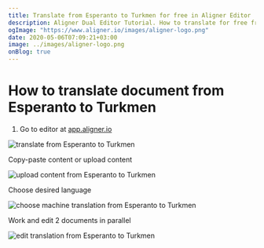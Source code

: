 ```yaml
---
title: Translate from Esperanto to Turkmen for free in Aligner Editor
description: Aligner Dual Editor Tutorial. How to translate for free from Esperanto to Turkmen. Aligner is multilingual document management platform. 
ogImage: "https://www.aligner.io/images/aligner-logo.png"
date: 2020-05-06T07:09:21+03:00
image: ../images/aligner-logo.png
onBlog: true
---
```


# How to translate document from Esperanto to Turkmen

1. Go to editor at [app.aligner.io](https://app.aligner.io "Aligner App web page")

![translate from Esperanto to Turkmen](../aligner-blank-editor.png "translate from Esperanto to Turkmen")

Copy-paste content or upload content

![upload content from Esperanto to Turkmen](../aligner-uploaded-document.png "upload content from Esperanto to Turkmen")

Choose desired language

![choose machine translation from Esperanto to Turkmen](../aligner-language-dropdown.png "choose machine translation from Esperanto to Turkmen")

Work and edit 2 documents in parallel

![edit translation from Esperanto to Turkmen](../aligner-double-sitded-editor.png "edit translation from Esperanto to Turkmen")

